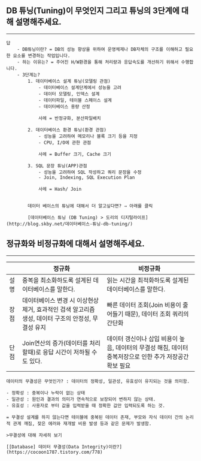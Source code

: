 ## DB 튜닝(Tuning)이 무엇인지 그리고 튜닝의 3단계에 대해 설명해주세요.

---

    답
        - DB튜닝이란? = DB의 성능 향상을 위하여 운영체제나 DB자체의 구조를 이해하고 필요한 요소를 변경하는 작업입니다.
        - 하는 이유는? = 주어진 H/W환경을 통해 처리량과 응답속도를 개선하기 위해서 수행합니다.
        - 3단계는?
            1. 데이터베이스 설계 튜닝(모델링 관점)
                - 데이터베이스 설계단계에서 성능을 고려
                - 데이터 모델링, 인덱스 설계
                - 데이터파일, 테이블 스페이스 설계
                - 데이터베이스 용량 산정

                사례 = 반정규화, 분산파일배치

            2. 데이터베이스 환경 튜닝(환경 관점)
                - 성능을 고려하여 메모리나 블록 크기 등을 지정
                - CPU, I/O에 관한 관점

                사례 = Buffer 크기, Cache 크기

            3. SQL 문장 튜닝(APP)관점
                - 성능을 고려하여 SQL 작성하고 쿼리 문장을 수정
                - Join, Indexing, SQL Execution Plan

                사례 = Hash/ Join


            데이터 베이스의 튜닝에 대해서 더 알고싶다면? ⇒ 아래를 클릭

            [데이터베이스 튜닝 (DB Tuning) > 도리의 디지털라이프](http://blog.skby.net/데이터베이스-튜닝-db-tuning/)

## 정규화와 비정규화에 대해서 설명해주세요.

---

|      | 정규화                                                                                             | 비정규화                                                                                                 |
| ---- | -------------------------------------------------------------------------------------------------- | -------------------------------------------------------------------------------------------------------- |
| 설명 | 중복을 최소화하도록 설계된 데이터베이스를 말한다.                                                  | 읽는 시간을 최적화하도록 설계된 데이터베이스를 말한다.                                                   |
| 장점 | 데이터베이스 변경 시 이상현상 제거, 효과적인 검색 알고리즘 생성, 데이터 구조의 안정성, 무결성 유지 | 빠른 데이터 조회(Join 비용이 줄어들기 때문), 데이터 조회 쿼리의 간단화                                   |
| 단점 | Join연산의 증가(데이터를 처리 할때)로 응답 시간이 저하될 수도 있다.                                | 데이터 갱신이나 삽입 비용이 높음, 데이터의 무결성 해침, 데이터 중복저장으로 인한 추가 저장공간 확보 필요 |

    데이터의 무결성은 무엇인가? : 데이터의 정확성, 일관성, 유효성이 유지되는 것을 의미함.

    - 정확성 : 중복이나 누락이 없는 상태
    - 일관성 : 원인과 결과의 의미가 연속적으로 보장되어 변하지 않는 상태.
    - 유효성 : 사용자로 부터 값을 입력받을 때 정확한 값만 입력되도록 하는 것.

    = 무결성 설계를 하지 않는다면 테이블에 중복된 데이터 존재, 부모와 자식 데이터 간의 논리적 관계 깨짐, 잦은 에러와 재개발 비용 발생 등과 같은 문제가 발생함.

    >무결성에 대해 자세히 보기

    [[Database] 데이터 무결성(Data Integrity)이란?](https://cocoon1787.tistory.com/778)
